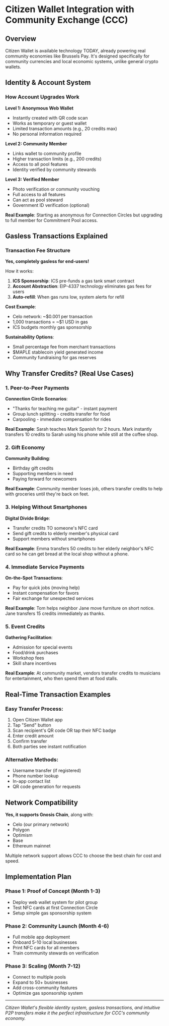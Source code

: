 # Citizen Wallet Integration with Community Exchange (CCC)

## Overview

Citizen Wallet is available technology TODAY, already powering real community economies like Brussels Pay. It's designed specifically for community currencies and local economic systems, unlike general crypto wallets.

## Identity & Account System

### How Account Upgrades Work

**Level 1: Anonymous Web Wallet**
- Instantly created with QR code scan
- Works as temporary or guest wallet
- Limited transaction amounts (e.g., 20 credits max)
- No personal information required

**Level 2: Community Member**
- Links wallet to community profile
- Higher transaction limits (e.g., 200 credits)
- Access to all pool features
- Identity verified by community stewards

**Level 3: Verified Member**
- Photo verification or community vouching
- Full access to all features
- Can act as pool steward
- Government ID verification (optional)

**Real Example**: Starting as anonymous for Connection Circles but upgrading to full member for Commitment Pool access.

## Gasless Transactions Explained

### Transaction Fee Structure

**Yes, completely gasless for end-users!**

How it works:
1. **ICS Sponsorship**: ICS pre-funds a gas tank smart contract
2. **Account Abstraction**: EIP-4337 technology eliminates gas fees for users
3. **Auto-refill**: When gas runs low, system alerts for refill

**Cost Example**:
- Celo network: ~$0.001 per transaction  
- 1,000 transactions = ~$1 USD in gas
- ICS budgets monthly gas sponsorship

**Sustainability Options**:
- Small percentage fee from merchant transactions
- $MAPLE stablecoin yield generated income
- Community fundraising for gas reserves

## Why Transfer Credits? (Real Use Cases)

### 1. Peer-to-Peer Payments
**Connection Circle Scenarios**:
- "Thanks for teaching me guitar" - instant payment
- Group lunch splitting - credits transfer for food
- Carpooling - immediate compensation for rides

**Real Example**: 
Sarah teaches Mark Spanish for 2 hours. Mark instantly transfers 10 credits to Sarah using his phone while still at the coffee shop.

### 2. Gift Economy
**Community Building**:
- Birthday gift credits
- Supporting members in need
- Paying forward for newcomers

**Real Example**:
Community member loses job, others transfer credits to help with groceries until they're back on feet.

### 3. Helping Without Smartphones
**Digital Divide Bridge**:
- Transfer credits TO someone's NFC card
- Send gift credits to elderly member's physical card
- Support members without smartphones

**Real Example**:
Emma transfers 50 credits to her elderly neighbor's NFC card so he can get bread at the local shop without a phone.

### 4. Immediate Service Payments
**On-the-Spot Transactions**:
- Pay for quick jobs (moving help)
- Instant compensation for favors
- Fair exchange for unexpected services

**Real Example**:
Tom helps neighbor Jane move furniture on short notice. Jane transfers 15 credits immediately as thanks.

### 5. Event Credits
**Gathering Facilitation**:
- Admission for special events  
- Food/drink purchases
- Workshop fees
- Skill share incentives

**Real Example**:
At community market, vendors transfer credits to musicians for entertainment, who then spend them at food stalls.

## Real-Time Transaction Examples

### Easy Transfer Process:
1. Open Citizen Wallet app
2. Tap "Send" button  
3. Scan recipient's QR code OR tap their NFC badge
4. Enter credit amount
5. Confirm transfer
6. Both parties see instant notification

### Alternative Methods:
- Username transfer (if registered)
- Phone number lookup
- In-app contact list
- QR code generation for requests

## Network Compatibility

**Yes, it supports Gnosis Chain**, along with:
- Celo (our primary network)
- Polygon
- Optimism  
- Base
- Ethereum mainnet

Multiple network support allows CCC to choose the best chain for cost and speed.

## Implementation Plan

### Phase 1: Proof of Concept (Month 1-3)
- Deploy web wallet system for pilot group
- Test NFC cards at first Connection Circle
- Setup simple gas sponsorship system

### Phase 2: Community Launch (Month 4-6)  
- Full mobile app deployment
- Onboard 5-10 local businesses
- Print NFC cards for all members
- Train community stewards on verification

### Phase 3: Scaling (Month 7-12)
- Connect to multiple pools
- Expand to 50+ businesses
- Add cross-community features
- Optimize gas sponsorship system

---

*Citizen Wallet's flexible identity system, gasless transactions, and intuitive P2P transfers make it the perfect infrastructure for CCC's community economy.*